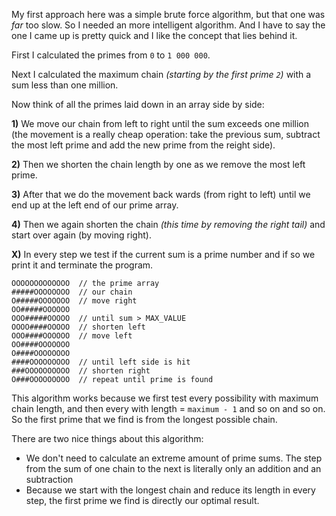 My first approach here was a simple brute force algorithm, but that one was *far* too slow. So I needed an more intelligent algorithm. And I have to say the one I came up is pretty quick and I like the concept that lies behind it.

First I calculated the primes from `0` to `1 000 000`.

Next I calculated the maximum chain *(starting by the first prime `2`)* with a sum less than one million.

Now think of all the primes laid down in an array side by side:

**1)** We move our chain from left to right until the sum exceeds one million (the movement is a really cheap operation: take the previous sum, subtract the most left prime and add the new prime from the reight side).

**2)** Then we shorten the chain length by one as we remove the most left prime.

**3)** After that we do the movement back wards (from right to left) until we end up at the left end of our prime array.

**4)** Then we again shorten the chain *(this time by removing the right tail)* and start over again (by moving right).

**X)** In every step we test if the current sum is a prime number and if so we print it and terminate the program.

~~~~~~~~~~~~~~~~~~~~~~~~~~~~~~~~~~~~~~~~~~~~~~~~~~~~~~~~~~~~~~~~~~~~~~~~~~~~~~~
OOOOOOOOOOOOO  // the prime array
#####OOOOOOOO  // our chain
O#####OOOOOOO  // move right
OO#####OOOOOO
OOO#####OOOOO  // until sum > MAX_VALUE
OOOO####OOOOO  // shorten left
OOO####OOOOOO  // move left 
OO####OOOOOOO 
O####OOOOOOOO 
####OOOOOOOOO  // until left side is hit
###OOOOOOOOOO  // shorten right
O###OOOOOOOOO  // repeat until prime is found
~~~~~~~~~~~~~~~~~~~~~~~~~~~~~~~~~~~~~~~~~~~~~~~~~~~~~~~~~~~~~~~~~~~~~~~~~~~~~~~

This algorithm works because we first test every possibility with maximum chain length, and then every with length = `maximum - 1` and so on and so on. So the first prime that we find is from the longest possible chain.

There are two nice things about this algorithm:

 - We don't need to calculate an extreme amount of prime sums. The step from the sum of one chain to the next is literally only an addition and an subtraction
 - Because we start with the longest chain and reduce its length in every step, the first prime we find is directly our optimal result.